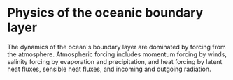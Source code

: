 ```math
\newcommand{\c}{\, ,}

\newcommand{\r}[1]{\mathrm{#1}}

\newcommand{\ee}{\mathrm{e}}

\newcommand{\beq}{\begin{equation}}
\newcommand{\eeq}{\end{equation}}

\newcommand{\beqs}{\begin{gather}}
\newcommand{\eeqs}{\end{gather}}
```

# Physics of the oceanic boundary layer

The dynamics of the ocean's boundary layer are dominated by forcing from the
atmosphere. Atmospheric forcing includes momentum forcing by winds, salinity
forcing by evaporation and precipitation, and heat forcing by latent heat
fluxes, sensible heat fluxes, and incoming and outgoing radiation.

